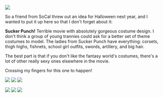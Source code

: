 <p class="figure figure_center"><a href="/images/articles/sucker-punched/suckerpunch-promo-all.jpg"><img src="/images/articles/sucker-punched/suckerpunch-promo-all_small.jpg" /></a></p>

So a friend from SoCal threw out an idea for Halloween next year, and I wanted to put it up here so that I don't forget about it:

**Sucker Punch!** Terrible movie with absolutely gorgeous costume design. I don't think a group of young trannies could ask for a better set of theme costumes to model. The ladies from Sucker Punch have everything: corsets, thigh highs, fishnets, school girl outfits, swords, artillery, and big hair.

The best part is that if you don't like the fantasy world's costumes, there's a lot of other really sexy ones elsewhere in the movie.

Crossing my fingers for this one to happen!

<p class="figure figure_center">
  <a href="/images/articles/sucker-punched/suckerpunch-promo-amber.jpg"><img src="/images/articles/sucker-punched/suckerpunch-promo-amber_small.jpg" /></a>
  <a href="/images/articles/sucker-punched/suckerpunch-promo-babydoll.jpg"><img src="/images/articles/sucker-punched/suckerpunch-promo-babydoll_small.jpg" /></a>
  <a href="/images/articles/sucker-punched/suckerpunch-promo-blondie.jpg"><img src="/images/articles/sucker-punched/suckerpunch-promo-blondie_small.jpg" /></a>
</p>

<p class="figure figure_center">
  <a href="/images/articles/sucker-punched/suckerpunch-promo-madamgorski.jpg"><img src="/images/articles/sucker-punched/suckerpunch-promo-madamgorski_small.jpg" /></a>
  <a href="/images/articles/sucker-punched/suckerpunch-promo-rocket.jpg"><img src="/images/articles/sucker-punched/suckerpunch-promo-rocket_small.jpg" /></a>
  <a href="/images/articles/sucker-punched/suckerpunch-promo-sweetpea.jpg"><img src="/images/articles/sucker-punched/suckerpunch-promo-sweetpea_small.jpg" /></a>
</p>
